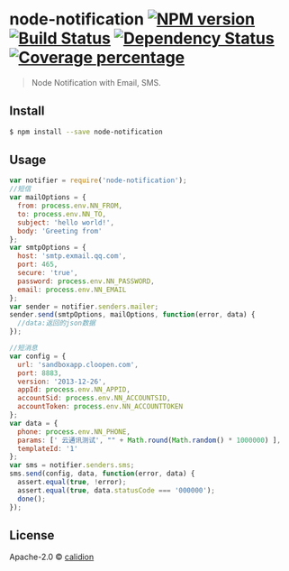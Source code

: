 # node-notification [![NPM version][npm-image]][npm-url] [![Build Status][travis-image]][travis-url] [![Dependency Status][daviddm-image]][daviddm-url] [![Coverage percentage][coveralls-image]][coveralls-url]


> Node Notification with Email, SMS.


## Install

```sh
$ npm install --save node-notification
```

## Usage

```js
var notifier = require('node-notification');
//短信
var mailOptions = {
  from: process.env.NN_FROM,
  to: process.env.NN_TO,
  subject: 'hello world!',
  body: 'Greeting from'
};
var smtpOptions = {
  host: 'smtp.exmail.qq.com',
  port: 465,
  secure: 'true',
  password: process.env.NN_PASSWORD,
  email: process.env.NN_EMAIL
};
var sender = notifier.senders.mailer;
sender.send(smtpOptions, mailOptions, function(error, data) {
  //data:返回的json数据
});

//短消息    
var config = {
  url: 'sandboxapp.cloopen.com',
  port: 8883,
  version: '2013-12-26',
  appId: process.env.NN_APPID,
  accountSid: process.env.NN_ACCOUNTSID,
  accountToken: process.env.NN_ACCOUNTTOKEN
};
var data = {
  phone: process.env.NN_PHONE,
  params: [' 云通讯测试', "" + Math.round(Math.random() * 1000000) ],
  templateId: '1'
};
var sms = notifier.senders.sms;
sms.send(config, data, function(error, data) {
  assert.equal(true, !error);
  assert.equal(true, data.statusCode === '000000');
  done();
});
```

## License

Apache-2.0 © [calidion](calidion.github.io)


[npm-image]: https://badge.fury.io/js/node-notification.svg
[npm-url]: https://npmjs.org/package/node-notification
[travis-image]: https://travis-ci.org/calidion/node-notification.svg?branch=master
[travis-url]: https://travis-ci.org/calidion/node-notification
[daviddm-image]: https://david-dm.org/calidion/node-notification.svg?theme=shields.io
[daviddm-url]: https://david-dm.org/calidion/node-notification
[coveralls-image]: https://coveralls.io/repos/calidion/node-notification/badge.svg
[coveralls-url]: https://coveralls.io/r/calidion/node-notification
